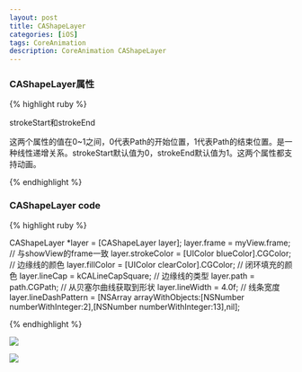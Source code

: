 ```yaml
---
layout: post
title: CAShapeLayer
categories: [iOS]
tags: CoreAnimation
description: CoreAnimation CAShapeLayer
---
```


<h3>CAShapeLayer属性</h3>

{% highlight ruby %}

strokeStart和strokeEnd
    
这两个属性的值在0~1之间，0代表Path的开始位置，1代表Path的结束位置。是一种线性递增关系。strokeStart默认值为0，strokeEnd默认值为1。这两个属性都支持动画。

{% endhighlight %}


<h3>CAShapeLayer code</h3>

{% highlight ruby %}

CAShapeLayer *layer = [CAShapeLayer layer];
    layer.frame         = myView.frame;                // 与showView的frame一致
    layer.strokeColor   = [UIColor blueColor].CGColor;   // 边缘线的颜色
    layer.fillColor     = [UIColor clearColor].CGColor;   // 闭环填充的颜色
    layer.lineCap       = kCALineCapSquare;               // 边缘线的类型
    layer.path          = path.CGPath;                    // 从贝塞尔曲线获取到形状
    layer.lineWidth     = 4.0f;                           // 线条宽度
    layer.lineDashPattern = [NSArray arrayWithObjects:[NSNumber numberWithInteger:2],[NSNumber numberWithInteger:13],nil];
    
{% endhighlight %}

<img src="{{ site.BASE_PATH }}/assets/post/pai.png" ></img>

<img src="{{ site.BASE_PATH }}/assets/post/halfpai.png" ></img>
